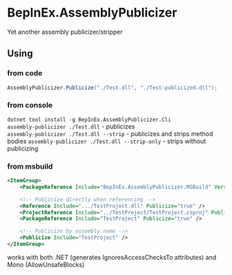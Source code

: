 # BepInEx.AssemblyPublicizer

Yet another assembly publicizer/stripper

## Using

### from code
```cs
AssemblyPublicizer.Publicize("./Test.dll", "./Test-publicized.dll");
```

### from console
`dotnet tool install -g BepInEx.AssemblyPublicizer.Cli`  
`assembly-publicizer ./Test.dll` - publicizes  
`assembly-publicizer ./Test.dll --strip` - publicizes and strips method bodies
`assembly-publicizer ./Test.dll --strip-only` - strips without publicizing

### from msbuild
```xml
<ItemGroup>
    <PackageReference Include="BepInEx.AssemblyPublicizer.MSBuild" Version="1.0.0" />

    <!-- Publicize directly when referencing -->
    <Reference Include=".../TestProject.dll" Publicize="true" />
    <ProjectReference Include="../TestProject/TestProject.csproj" Publicize="true" />
    <PackageReference Include="TestProject" Publicize="true" />

    <!-- Publicize by assembly name -->
    <Publicize Include="TestProject" />
</ItemGroup>
```

works with both .NET (generates IgnoresAccessChecksTo attributes) and Mono (AllowUnsafeBlocks)
